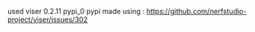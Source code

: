 used  viser                     0.2.11                   pypi_0    pypi
made using : https://github.com/nerfstudio-project/viser/issues/302
